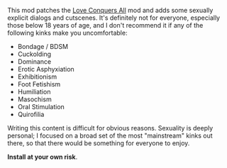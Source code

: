 This mod patches the <a href="https://github.com/LCA-EET/LCA">Love Conquers All</a> mod and adds some sexually explicit dialogs and cutscenes. It's definitely not for everyone, especially those below 18 years of age, and I don't recommend it if any of the following kinks make you uncomfortable:

- Bondage / BDSM
- Cuckolding
- Dominance
- Erotic Asphyxiation
- Exhibitionism
- Foot Fetishism
- Humiliation
- Masochism
- Oral Stimulation
- Quirofilia

Writing this content is difficult for obvious reasons. Sexuality is deeply personal; I focused on a broad set of the most "mainstream" kinks out there, so that there would be something for everyone to enjoy. 

**Install at your own risk**.
